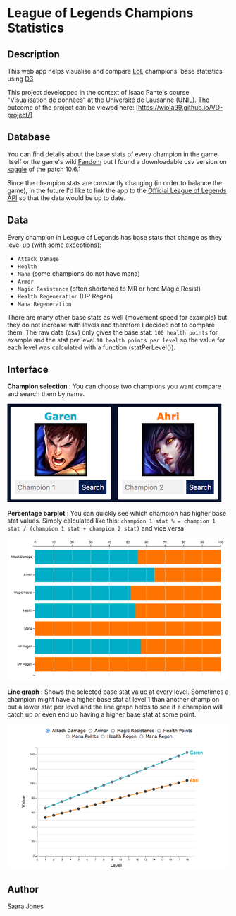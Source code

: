 # League of Legends Champions Statistics

## Description
This web app helps visualise and compare [LoL](https://euw.leagueoflegends.com/en-gb/) champions' base statistics using [D3](https://d3js.org/)

This project developped in the context of Isaac Pante's course "Visualisation de données" at the Université de Lausanne (UNIL). The outcome of the project can be viewed here: [https://wiola99.github.io/VD-project/] 

## Database

You can find details about the base stats of every champion in the game itself or the game's wiki [Fandom](https://leagueoflegends.fandom.com/wiki/List_of_champions/Base_statistics) but I found a downloadable csv version on [kaggle](https://www.kaggle.com/gyejr95/league-of-legendslol-champion-and-item-2020?select=riot_champion.csv) of the patch 10.6.1

Since the champion stats are constantly changing (in order to balance the game), in the future I'd like to link the app to the [Official League of Legends API](https://developer.riotgames.com/docs/lol#_getting-started) so that the data would be up to date.

## Data

Every champion in League of Legends has base stats that change as they level up (with some exceptions):

- `Attack Damage`
- `Health`
- `Mana` (some champions do not have mana)
- `Armor`
- `Magic Resistance` (often shortened to MR or here Magic Resist)
- `Health Regeneration` (HP Regen)
- `Mana Regeneration`

There are many other base stats as well (movement speed for example) but they do not increase with levels and therefore I decided not to compare them. The raw data (csv) only gives the base stat: `100 health points` for example and the stat per level `10 health points per level` so the value for each level was calculated with a function (statPerLevel()).

## Interface

**Champion selection** : You can choose two champions you want compare and search them by name.

![capture1](/img/champions.png)

**Percentage barplot** : You can quickly see which champion has higher base stat values. Simply calculated like this: `champion 1 stat % = champion 1 stat / (champion 1 stat + champion 2 stat)` and vice versa

![capture2](/img/barplot.png)

**Line graph** : Shows the selected base stat value at every level. Sometimes a champion might have a higher base stat at level 1 than another champion but a lower stat per level and the line graph helps to see if a champion will catch up or even end up having a higher base stat at some point.

![capture3](/img/lineGraph.png)

## Author

Saara Jones